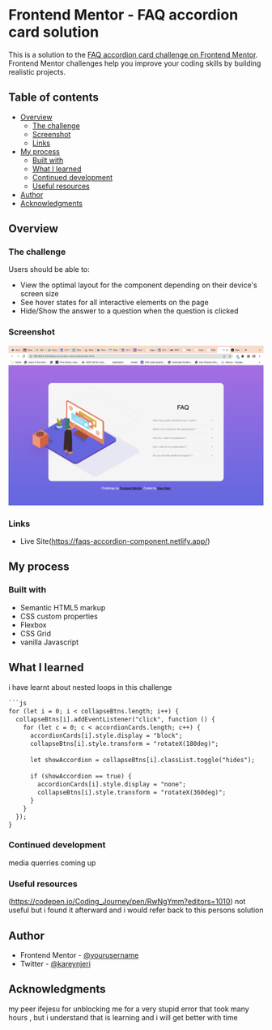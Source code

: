 # Frontend Mentor - FAQ accordion card solution

This is a solution to the [FAQ accordion card challenge on Frontend Mentor](https://www.frontendmentor.io/challenges/faq-accordion-card-XlyjD0Oam). Frontend Mentor challenges help you improve your coding skills by building realistic projects. 

## Table of contents

- [Overview](#overview)
  - [The challenge](#the-challenge)
  - [Screenshot](#screenshot)
  - [Links](#links)
- [My process](#my-process)
  - [Built with](#built-with)
  - [What I learned](#what-i-learned)
  - [Continued development](#continued-development)
  - [Useful resources](#useful-resources)
- [Author](#author)
- [Acknowledgments](#acknowledgments)


## Overview

### The challenge

Users should be able to:

- View the optimal layout for the component depending on their device's screen size
- See hover states for all interactive elements on the page
- Hide/Show the answer to a question when the question is clicked

### Screenshot

![](./images/screenshot.jpg)

### Links

- Live Site(https://faqs-accordion-component.netlify.app/)

## My process

### Built with

- Semantic HTML5 markup
- CSS custom properties
- Flexbox
- CSS Grid
- vanilla Javascript

## What I learned
 i have learnt about nested loops in this challenge

```
```js
for (let i = 0; i < collapseBtns.length; i++) {
  collapseBtns[i].addEventListener("click", function () {
    for (let c = 0; c < accordionCards.length; c++) {
      accordionCards[i].style.display = "block";
      collapseBtns[i].style.transform = "rotateX(180deg)";

      let showAccordion = collapseBtns[i].classList.toggle("hides");

      if (showAccordion == true) {
        accordionCards[i].style.display = "none";
        collapseBtns[i].style.transform = "rotateX(360deg)";
      }
    }
  });
}
```


### Continued development

media querries coming up

### Useful resources
(https://codepen.io/Coding_Journey/pen/RwNgYmm?editors=1010)  not useful but i found it afterward and i would refer back to this persons solution 


## Author

- Frontend Mentor - [@yourusername](https://www.frontendmentor.io/profile/wangarinjeri)
- Twitter - [@kareynjeri](https://www.twitter.com/kareynjeri1)


## Acknowledgments
my peer ifejesu for unblocking me for a very stupid error that took many hours , but i understand that is learning and i will get better with time


